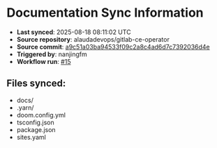 # Documentation Sync Information

- **Last synced**: 2025-08-18 08:11:02 UTC
- **Source repository**: alaudadevops/gitlab-ce-operator
- **Source commit**: [a9c51a03ba94533f09c2a8c4ad6d7c7392036d4e](https://github.com/alaudadevops/gitlab-ce-operator/commit/a9c51a03ba94533f09c2a8c4ad6d7c7392036d4e)
- **Triggered by**: nanjingfm
- **Workflow run**: [#15](https://github.com/alaudadevops/gitlab-ce-operator/actions/runs/17034897085)

## Files synced:
- docs/
- .yarn/
- doom.config.yml
- tsconfig.json
- package.json
- sites.yaml
